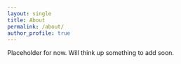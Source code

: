 ```yaml
---
layout: single
title: About
permalink: /about/
author_profile: true
---
```


Placeholder for now. Will think up something to add soon.